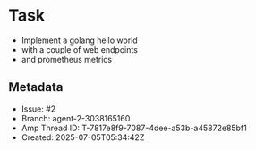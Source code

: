 # Task

- Implement a golang hello world
- with a couple of web endpoints
- and prometheus metrics

## Metadata

- Issue: #2
- Branch: agent-2-3038165160
- Amp Thread ID: T-7817e8f9-7087-4dee-a53b-a45872e85bf1
- Created: 2025-07-05T05:34:42Z

